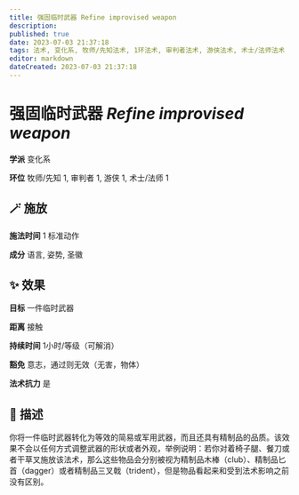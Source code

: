 ```yaml
---
title: 强固临时武器 Refine improvised weapon
description: 
published: true
date: 2023-07-03 21:37:18
tags: 法术, 变化系, 牧师/先知法术, 1环法术, 审判者法术, 游侠法术, 术士/法师法术
editor: markdown
dateCreated: 2023-07-03 21:37:18
---
```


# **强固临时武器** *Refine improvised weapon*

**学派** 变化系 

**环位** 牧师/先知 1, 审判者 1, 游侠 1, 术士/法师 1

## 🪄 施放

**施法时间** 1 标准动作

**成分** 语言, 姿势, 圣徽

## ✨ 效果 

**目标** 一件临时武器 

**距离** 接触  

**持续时间** 1小时/等级（可解消） 

**豁免** 意志，通过则无效（无害，物体）

**法术抗力** 是

## 📖 描述

你将一件临时武器转化为等效的简易或军用武器，而且还具有精制品的品质。该效果不会以任何方式调整武器的形状或者外观，举例说明：若你对着椅子腿、餐刀或者干草叉施放该法术，那么这些物品会分别被视为精制品木棒（club）、精制品匕首（dagger）或者精制品三叉戟（trident），但是物品看起来和受到法术影响之前没有区别。
    